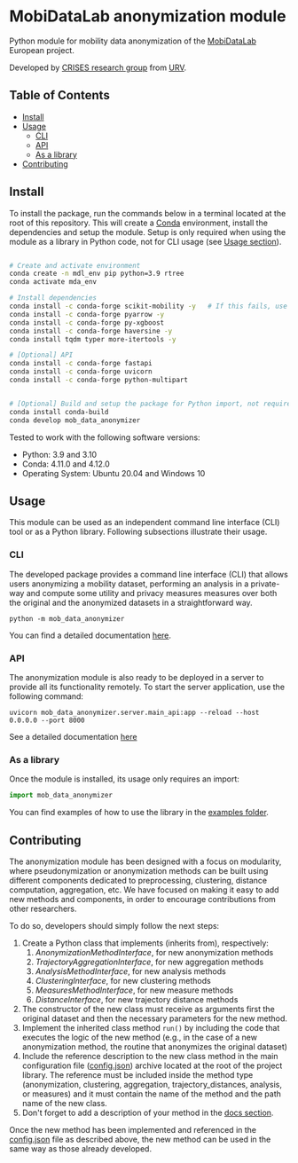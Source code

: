 # MobiDataLab anonymization module
Python module for mobility data anonymization of the [MobiDataLab](https://mobidatalab.eu/) European project.

Developed by [CRISES research group](https://crises-deim.urv.cat/web/) from [URV](https://www.urv.cat/en/).


## Table of Contents
- [Install](#install)
- [Usage](#usage)
  - [CLI](#cli)
  - [API](#api)
  - [As a library](#as-a-library)
- [Contributing](#contributing)

## Install
To install the package, run the commands below in a terminal located at the root of this repository.
This will create a <a href="https://docs.conda.io/projects/conda/en/latest/">Conda</a> environment, install the dependencies and setup the module.
Setup is only required when using the module as a library in Python code, not for CLI usage (see [Usage section](#usage)).
```bash

# Create and activate environment
conda create -n mdl_env pip python=3.9 rtree
conda activate mda_env

# Install dependencies
conda install -c conda-forge scikit-mobility -y   # If this fails, use "pip install scikit-mobility"
conda install -c conda-forge pyarrow -y
conda install -c conda-forge py-xgboost
conda install -c conda-forge haversine -y
conda install tqdm typer more-itertools -y

# [Optional] API
conda install -c conda-forge fastapi
conda install -c conda-forge uvicorn
conda install -c conda-forge python-multipart


# [Optional] Build and setup the package for Python import, not required for CLI usage
conda install conda-build
conda develop mob_data_anonymizer
```

Tested to work with the following software versions:
* Python: 3.9 and 3.10
* Conda: 4.11.0 and 4.12.0
* Operating System: Ubuntu 20.04 and Windows 10

## Usage
This module can be used as an independent command line interface (CLI) tool or as a Python library.
Following subsections illustrate their usage.

### CLI
The developed package provides a command line interface (CLI) that allows users anonymizing a mobility dataset, performing an analysis in a private-way and compute some utility and privacy measures measures over both the original and the anonymized datasets in a straightforward way.
```
python -m mob_data_anonymizer
```
You can find a detailed documentation [here](docs/README.md).

### API

The anonymization module is also ready to be deployed in a server to provide all its functionality remotely.
To start the server application, use the following command:

```
uvicorn mob_data_anonymizer.server.main_api:app --reload --host 0.0.0.0 --port 8000
```

See a detailed documentation [here](docs/API.md)

### As a library
Once the module is installed, its usage only requires an import:
```python
import mob_data_anonymizer
```
You can find examples of how to use the library in the [examples folder](../examples).

## Contributing
The anonymization module has been designed with a focus on modularity, where pseudonymization or anonymization methods can be built using different components dedicated to preprocessing, clustering, distance computation, aggregation, etc. We have focused on making it easy to add new methods and components, in order to encourage contributions from other researchers.

To do so, developers should simply follow the next steps:
1. Create a Python class that implements (inherits from), respectively:
   1.	*AnonymizationMethodInterface*, for new anonymization methods
   2.	*TrajectoryAggregationInterface*, for new aggregation methods
   3.	*AnalysisMethodInterface*, for new analysis methods
   4.	*ClusteringInterface*, for new clustering methods
   5.	*MeasuresMethodInterface*, for new measure methods
   6.	*DistanceInterface*, for new trajectory distance methods
2. The constructor of the new class must receive as arguments first the original dataset and then the necessary parameters for the new method.
3. Implement the inherited class method `run()` by including the code that executes the logic of the new method (e.g., in the case of a new anonymization method, the routine that anonymizes the original dataset)
4. Include the reference description to the new class method in the main configuration file ([config.json](../mob_data_anonymizer/config.json)) archive located at the root of the project library. The reference must be included inside the method type (anonymization, clustering, aggregation, trajectory_distances, analysis, or measures) and it must contain the name of the method and the path name of the new class.
5. Don't forget to add a description of your method in the [docs section](docs).

Once the new method has been implemented and referenced in the [config.json](../mob_data_anonymizer/config.json) file as described above, the new method can be used in the same way as those already developed.  

